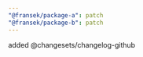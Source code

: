 ```yaml
---
"@fransek/package-a": patch
"@fransek/package-b": patch
---
```


added @changesets/changelog-github
